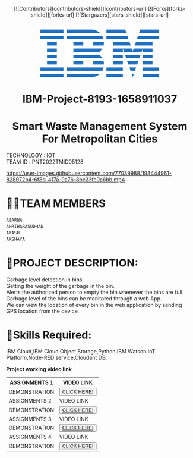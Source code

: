 <div align="center">

[![Contributors][contributors-shield]][contributors-url]
[![Forks][forks-shield]][forks-url]
[![Stargazers][stars-shield]][stars-url]

<!-- PROJECT LOGO -->

<br />

  <a href="https://github.com/othneildrew/Best-README-Template">
    <img src="https://github.com/gogulkrish/readmetemp/blob/master/images/IBM_logo.svg.png" alt="Logo" width="320" height="128">
  </a>
                   
# IBM-Project-8193-1658911037
  </div> 
  
  <div align="center">
  
 # **Smart Waste Management System For Metropolitan Cities**      
   </div> 

TECHNOLOGY : IOT        
TEAM ID : PNT2022TMID05128     

https://user-images.githubusercontent.com/77039988/193444961-828072b4-6f8b-417a-9a76-8bc23fe0a6bb.mp4                 

# **👩‍👦TEAM MEMBERS**    
```html                      
ABARNA
AHRIHARASUDHAN
AKASH
AKSHAYA
```          

# **📜PROJECT DESCRIPTION:**          
Garbage level detection in bins.     
Getting the weight of the garbage in the bin.      
Alerts the authorized person to empty the bin whenever the bins are full.     
Garbage level of the bins can be monitored through a web App.        
We can view the location of every bin in the web application by sending GPS location from the device.    

# **🎯Skills Required:**        
IBM Cloud,IBM Cloud Object Storage,Python,IBM Watson IoT Platform,Node-RED service,Cloudant DB.

   
**Project working video link**          
  
| ASSIGNMENTS 1 | VIDEO LINK    |
| ------------- | ------------- |
|DEMONSTRATION       | <button> <a href="https://screenrec.com/share/mts31hHi4S ">CLICK HERE!  </a></button>                                       |
| ASSIGNMENTS 2 | VIDEO LINK    |
| DEMONSTRATION | <button> <a href="https://screenrec.com/share/eGjWXHAFON">CLICK HERE!  </a></button>                                             |
| ASSIGNMENTS 3 | VIDEO LINK    |
| DEMONSTRATION | <button> <a href="https://screenrec.com/share/Piblrx9gKY">CLICK HERE!  </a></button>                                             |
| ASSIGNMENTS 4 | VIDEO LINK    |
| DEMONSTRATION | <button> <a href="https://screenrec.com/share/K9TtHflJW1">CLICK HERE!  </a></button>                                             |          
